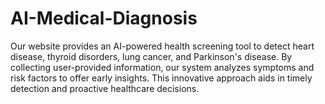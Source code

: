 # AI-Medical-Diagnosis
Our website provides an AI-powered health screening tool to detect heart disease, thyroid disorders, lung cancer, and Parkinson's disease. By collecting user-provided information, our system analyzes symptoms and risk factors to offer early insights. This innovative approach aids in timely detection and proactive healthcare decisions.
